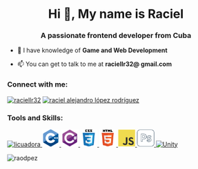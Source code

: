 <h1 align="center">Hi 👋, My name is Raciel</h1>
<h3 align="center">A passionate frontend developer from Cuba</h3>

- 💬 I have knowledge of **Game and Web Development**

- 📫 You can get to talk to me at **raciellr32@ gmail.com**

<h3 align="left">Connect with me:</h3>
<p align="left">
<a href="https://twitter.com/raciellr32" target="_blank"><img align="center" src="https://raw.githubusercontent.com/rahuldkjain/github-profile-readme-generator/master/src/images/icons/Social/twitter.svg" alt="raciellr32" height = "30" width = "40" /></a>
<a href="https://linkedin.com/in/raciel alejandro lópez rodríguez" target="_blank"><img align="center" src="https://raw.githubusercontent.com/rahuldkjain/github-profile-readme-generator/master/src/images/icons/Social/linked-in-alt.svg" alt="raciel alejandro lópez rodríguez" height = "30" width = "40" /></a>
</p>

<h3 align="left">Tools and Skills:</h3>
<p align="left"> <a href="https://www.blender.org/" target = "_blank" rel="noreferrer"> <img src="https://download.blender.org/branding/community/blender_community_badge_white.svg" alt="licuadora" width = "40" height="40"/> </a> <a href="https://www.w3schools.com/cpp/" target = "_blank" rel="noreferrer"> <img src="https://raw.githubusercontent.com/devicons/devicon/master/icons/cplusplus/cplusplus-original.svg" alt="cplusplus" width = "40" height="40"/> </a> <a href="https://www.w3schools.com/cs/" target = "_blank" rel="noreferrer"> <img src="https://raw.githubusercontent.com/devicons/devicon/master/icons/csharp/csharp-original.svg" alt="csharp" width = "40" height="40"/> </a> <a href="https://www.w3schools.com/css/" target = "_blank" rel="noreferrer"> <img src="https://raw.githubusercontent.com/devicons/devicon/master/icons/css3/css3-original-wordmark.svg" alt="css3" width = "40" height="40"/> </a> <a href="https://www.w3.org/html/" target = "_blank" rel="noreferrer"> <img src="https://raw.githubusercontent.com/devicons/devicon/master/icons/html5/html5-original-wordmark.svg" alt="html5" width = "40" height="40"/> </a> <a href="https://developer.mozilla.org/en-US/docs/Web/JavaScript" target = "_blank" rel="noreferrer"> <img src="https://raw.githubusercontent.com/devicons/devicon/master/icons/javascript/javascript-original.svg" alt="javascript" width = "40" height="40"/> </a> <a href="https://www.photoshop.com/es" target = "_blank" rel="noreferrer"> <img src="https://raw.githubusercontent.com/devicons/devicon/master/icons/photoshop/photoshop-line.svg" alt="photoshop" width = "40" height="40"/> </a> <a href="https://unity.com/" target = "_blank" rel="noreferrer"> <img src="https://www.vectorlogo.zone/logos/unity3d/unity3d-icon.svg" alt="Unity" width = "40" height="40"/> </a> </p>

<p><img align="center" src="https://github-readme-stats.vercel.app/api/top-langs?username=raodpez&show_icons=true&locale=en&layout=compact" alt="raodpez" /></p>
